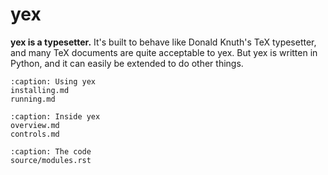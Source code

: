 yex
===

**yex is a typesetter.** It's built to behave like Donald Knuth's TeX typesetter,
and many TeX documents are quite acceptable to yex. But yex is written in
Python, and it can easily be extended to do other things.

```{toctree}
:caption: Using yex
installing.md
running.md
```

```{toctree}
:caption: Inside yex
overview.md
controls.md
```

```{toctree}
:caption: The code
source/modules.rst
```
